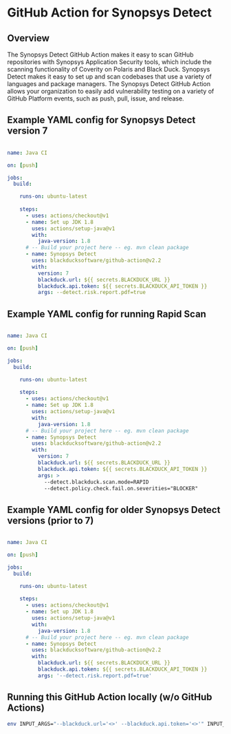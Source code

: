 # GitHub Action for Synopsys Detect

## Overview

The Synopsys Detect GitHub Action makes it easy to scan GitHub repositories with Synopsys Application Security tools, which include the scanning functionality of Coverity on Polaris and Black Duck. Synopsys Detect makes it easy to set up and scan codebases that use a variety of languages and package managers. The Synopsys Detect GitHub Action allows your organization to easily add vulnerability testing on a variety of GitHub Platform events, such as push, pull, issue, and release.

## Example YAML config for Synopsys Detect version 7

```yaml

name: Java CI

on: [push]

jobs:
  build:

    runs-on: ubuntu-latest
    
    steps:
      - uses: actions/checkout@v1
      - name: Set up JDK 1.8
        uses: actions/setup-java@v1
        with:
          java-version: 1.8
      # -- Build your project here -- eg. mvn clean package
      - name: Synopsys Detect
        uses: blackducksoftware/github-action@v2.2
        with:
          version: 7
          blackduck.url: ${{ secrets.BLACKDUCK_URL }}
          blackduck.api.token: ${{ secrets.BLACKDUCK_API_TOKEN }}
          args: --detect.risk.report.pdf=true

```

## Example YAML config for running Rapid Scan

```yaml

name: Java CI

on: [push]

jobs:
  build:

    runs-on: ubuntu-latest
    
    steps:
      - uses: actions/checkout@v1
      - name: Set up JDK 1.8
        uses: actions/setup-java@v1
        with:
          java-version: 1.8
      # -- Build your project here -- eg. mvn clean package
      - name: Synopsys Detect
        uses: blackducksoftware/github-action@v2.2
        with:
          version: 7
          blackduck.url: ${{ secrets.BLACKDUCK_URL }}
          blackduck.api.token: ${{ secrets.BLACKDUCK_API_TOKEN }}
          args: >
            --detect.blackduck.scan.mode=RAPID
            --detect.policy.check.fail.on.severities="BLOCKER"

```

## Example YAML config for older Synopsys Detect versions (prior to 7)

```yaml

name: Java CI

on: [push]

jobs:
  build:

    runs-on: ubuntu-latest
    
    steps:
      - uses: actions/checkout@v1
      - name: Set up JDK 1.8
        uses: actions/setup-java@v1
        with:
          java-version: 1.8
      # -- Build your project here -- eg. mvn clean package
      - name: Synopsys Detect
        uses: blackducksoftware/github-action@v2.2
        with:
          blackduck.url: ${{ secrets.BLACKDUCK_URL }}
          blackduck.api.token: ${{ secrets.BLACKDUCK_API_TOKEN }}
          args: '--detect.risk.report.pdf=true'

```

## Running this GitHub Action locally (w/o GitHub Actions)

```bash
env INPUT_ARGS="--blackduck.url='<>' --blackduck.api.token='<>'" INPUT_VERSION="7" node index.js
```
